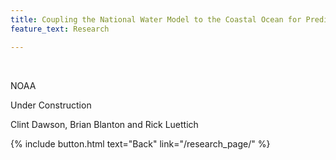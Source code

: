 ```yaml
---
title: Coupling the National Water Model to the Coastal Ocean for Predicting Water Hazards
feature_text: Research

---
```

<br />

NOAA


Under Construction


Clint Dawson, Brian Blanton and Rick Luettich

{% include button.html text="Back" link="/research_page/" %}


